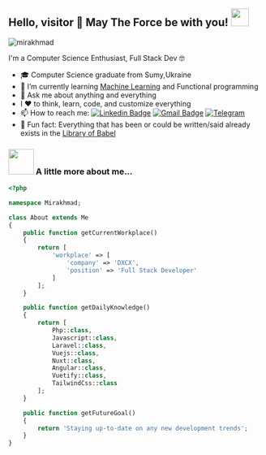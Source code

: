 ## Hello, visitor 👋 May The Force be with you! <img src="https://media.giphy.com/media/WUlplcMpOCEmTGBtBW/giphy.gif" width="35">

<p align="left"> <img src="https://komarev.com/ghpvc/?username=rin4ik" alt="mirakhmad" /> </p> 

I'm a Computer Science Enthusiast, Full Stack Dev 🤓
- 🎓 Computer Science graduate from Sumy,Ukraine
- 🌱 I’m currently learning [Machine Learning](https://www.coursera.org/learn/machine-learning) and Functional programming
- 💬 Ask me about anything and everything 
- I ❤️ to think, learn, code, and customize everything
- 📫 How to reach me:
[![Linkedin Badge](https://img.shields.io/badge/-LinkedIn-blue?style=flat-square&logo=Linkedin&logoColor=white&link=https://www.linkedin.com/in/mirakhmad-mirzajanov/)](https://www.linkedin.com/in/mirakhmad-mirzajanov/) 
[![Gmail Badge](https://img.shields.io/badge/-Gmail-c14438?style=flat-square&logo=Gmail&logoColor=white&link=mailto:m.mirakhmad.com)](mailto:m.mirakhmad@gmail.com) 
[![Telegram](https://img.shields.io/badge/-TELEGRAM-2CA5E0?style=flat-squaree&logo=telegram&logoColor=white)](https://t.me/Rin4ik94)
- 👾 Fun fact: Everything that has been or could be written/said already exists in the [Library of Babel](https://libraryofbabel.info/)

### <img src="https://media.giphy.com/media/VgCDAzcKvsR6OM0uWg/giphy.gif" width="50"> A little more about me... 
```php
<?php

namespace Mirakhmad;

class About extends Me
{
    public function getCurrentWorkplace()
    {
        return [
            'workplace' => [
                'company' => 'DXCX',
                'position' => 'Full Stack Developer'         
            ]
        ];
    }

    public function getDailyKnowledge()
    {
        return [
            Php::class,
            Javascript::class,
            Laravel::class,
            Vuejs::class,
            Nuxt::class,
            Angular::class,
            Vuetify::class,
            TailwindCss::class 
        ];
    }

    public function getFutureGoal()
    {
        return 'Staying up-to-date on any new development trends';
    }
}
``` 
